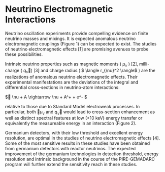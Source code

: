  # Neutrino Electromagnetic Interactions
Neutrino oscillation experiments provide compelling evidence on finite neutrino masses and mixings. It is expected anomalous neutrino electromagnetic couplings (Figure 1) can be expected to exist. The studies of neutrino electromagnetic effects [1] are promising avenues to probe these possibilities. 

Intrinsic neutrino properties such as magnetic moments ( $\mu_{\nu}$ ) [2], milli-charge ( $q_{\nu}$) [3] and charge radius ( $ \langle r_{\nu}^2 \rangle$ ) are the realizations of anomalous neutrino electromagnetic effects. Their experimental manifestations are the deviations of the integral and differential cross-sections in neutrino-atom interactions: 

$ \nu + A  \rightarrow \nu + A^+ + e^- $

relative to those due to Standard Model electroweak processes. In particular, both $\mu_{\nu}$  and $q_{\nu}$ would lead to cross-section enhancement as well as distinct spectral features at low (<10 keV) energy transfer or equivalently the measureable energy in an interaction (Figure 2). 

Germanium detectors, with their low threshold and excellent energy resolution, are optimal in the studies of neutrino electromagnetic effects [4]. Some of the most sensitive results in these studies have been obtained from germanium detectors with reactor neutrinos. The expected improvement of the germanium technologies in detection threshold, energy resolution and intrinsic background in the course of the PIRE-GEMADARC program will further extend the sensitivity reach in these studies.

 



